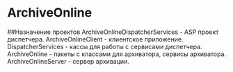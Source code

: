 # ArchiveOnline


##Назначение проектов
ArchiveOnlineDispatcherServices - ASP проект диспетчера.
ArchiveOnlineClient - клиентское приложение.
DispatcherServices - кассы для работы с сервисами диспетчера.
ArchiveOnline - пакеты с классами для архиватора, сервисы архиватора.
ArchiveOnlineServer - сервер архивации.